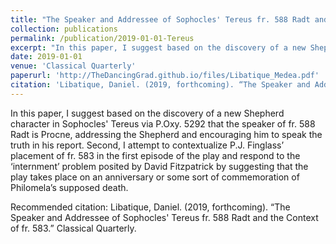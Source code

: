 ```yaml
---
title: "The Speaker and Addressee of Sophocles' Tereus fr. 588 Radt and the Context of fr. 583"
collection: publications
permalink: /publication/2019-01-01-Tereus
excerpt: "In this paper, I suggest based on the discovery of a new Shepherd character in Sophocles' Tereus via P.Oxy. 5292 that the speaker of fr. 588 Radt is Procne, addressing the Shepherd and encouraging him to speak the truth in his report. Second, I attempt to contextualize P.J. Finglass’ placement of fr. 583 in the first episode of the play and respond to the 'internment' problem posited by David Fitzpatrick by suggesting that the play takes place on an anniversary or some sort of commemoration of Philomela’s supposed death."
date: 2019-01-01
venue: 'Classical Quarterly'
paperurl: 'http://TheDancingGrad.github.io/files/Libatique_Medea.pdf'
citation: 'Libatique, Daniel. (2019, forthcoming). “The Speaker and Addressee of Sophocles&apos; Tereus fr. 588 Radt and the Context of fr. 583” Classical Quarterly.'
---
```


In this paper, I suggest based on the discovery of a new Shepherd character in Sophocles' Tereus via P.Oxy. 5292 that the speaker of fr. 588 Radt is Procne, addressing the Shepherd and encouraging him to speak the truth in his report. Second, I attempt to contextualize P.J. Finglass’ placement of fr. 583 in the first episode of the play and respond to the ‘internment’ problem posited by David Fitzpatrick by suggesting that the play takes place on an anniversary or some sort of commemoration of Philomela’s supposed death.

Recommended citation: Libatique, Daniel. (2019, forthcoming). “The Speaker and Addressee of Sophocles' Tereus fr. 588 Radt and the Context of fr. 583.” Classical Quarterly.